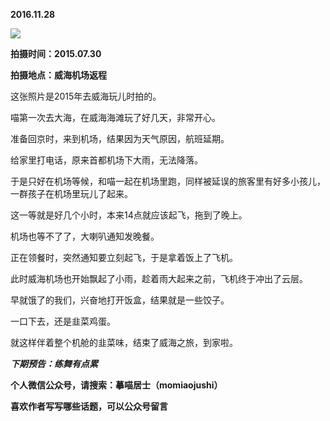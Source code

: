 
**2016.11.28**

![](http://upload-images.jianshu.io/upload_images/51001-f82187323a818697.jpg)


**拍摄时间：2015.07.30**

**拍摄地点：威海机场返程**

这张照片是2015年去威海玩儿时拍的。

喵第一次去大海，在威海海滩玩了好几天，非常开心。

准备回京时，来到机场，结果因为天气原因，航班延期。

给家里打电话，原来首都机场下大雨，无法降落。

于是只好在机场等候，和喵一起在机场里跑，同样被延误的旅客里有好多小孩儿，一群孩子在机场里玩儿了起来。

这一等就是好几个小时，本来14点就应该起飞，拖到了晚上。

机场也等不了了，大喇叭通知发晚餐。

正在领餐时，突然通知要立刻起飞，于是拿着饭上了飞机。

此时威海机场也开始飘起了小雨，趁着雨大起来之前，飞机终于冲出了云层。

早就饿了的我们，兴奋地打开饭盒，结果就是一些饺子。

一口下去，还是韭菜鸡蛋。

就这样伴着整个机舱的韭菜味，结束了威海之旅，到家啦。


***下期预告：练舞有点累***


**个人微信公众号，请搜索：摹喵居士（momiaojushi）**

**喜欢作者写写哪些话题，可以公众号留言**
